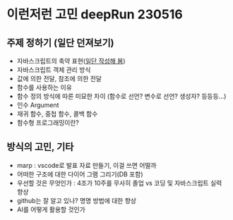 # 이런저런 고민 deepRun 230516

## 주제 정하기 (일단 던져보기)

- 자바스크립트의 축약 표현([일단 작성해 봄](https://www.craft.do/s/h6i8go1jIwyz7C))
- 자바스크립트 객체 관리 방식
- 값에 의한 전달, 참조에 의한 전달
- 함수를 사용하는 이유
- 함수 정의 방식에 따른 미묘한 차이 (함수로 선언? 변수로 선언? 생성자? 등등등...)
- 인수 Argument
- 재귀 함수, 중첩 함수, 콜백 함수
- 함수형 프로그래밍이란?

## 방식의 고민, 기타

- marp : vscode로 발표 자료 만들기, 이걸 쓰면 어떨까
- 어떠한 구조에 대한 다이어 그램 그리기(DB 포함)
- 우선할 것은 무엇인가 : 4조가 10주를 무사히 졸업 vs 코딩 및 자바스크립트 실력 향상
- github는 잘 알고 있나? 명명 방법에 대한 향상
- AI를 어떻게 활용할 것인가
